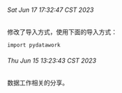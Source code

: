 

###### Sat Jun 17 17:32:47 CST 2023
修改了导入方式，使用下面的导入方式：
```shell
import pydatawork
```

###### Thu Jun 15 13:23:43 CST 2023
数据工作相关的分享。




